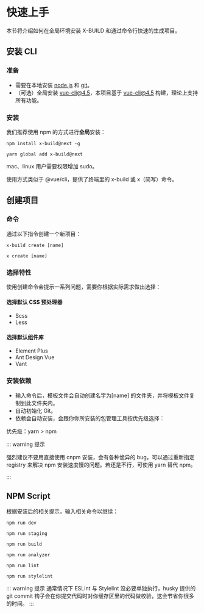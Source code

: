 # 快速上手

本节将介绍如何在全局环境安装 X-BUILD 和通过命令行快速的生成项目。

## 安装 CLI

### 准备

- 需要在本地安装 [node.js](https://nodejs.org/en/) 和 [git](https://git-scm.com/)。
- （可选）全局安装 vue-cli@4.5，本项目基于 vue-cli@4.5 构建，理论上支持所有功能。

### 安装

我们推荐使用 npm 的方式进行**全局**安装：

<CodeGroup>
  <CodeGroupItem title="npm">

```bash:no-line-numbers
npm install x-build@next -g
```

  </CodeGroupItem>
  <CodeGroupItem title="yarn">

```bash:no-line-numbers
yarn global add x-build@next
```

  </CodeGroupItem>
</CodeGroup>

mac、linux 用户需要权限增加 sudo。

使用方式类似于 @vue/cli，提供了终端里的 x-build 或 x（简写）命令。

## 创建项目

### 命令

通过以下指令创建一个新项目：

<CodeGroup>
  <CodeGroupItem title="命令">

```bash:no-line-numbers
x-build create [name]
```

  </CodeGroupItem>
  <CodeGroupItem title="缩写">

```bash:no-line-numbers
x create [name]
```

  </CodeGroupItem>
</CodeGroup>

### 选择特性

使用创建命令会提示一系列问题，需要你根据实际需求做出选择：

#### 选择默认 CSS 预处理器

- Scss
- Less

#### 选择默认组件库

- Element Plus
- Ant Design Vue
- Vant

### 安装依赖

- 输入命令后，模板文件会自动创建名字为[name] 的文件夹，并将模板文件复制到此文件夹内。
- 自动初始化 Git。
- 依赖会自动安装，会跟你你所安装的包管理工具按优先级选择：

优先级：yarn > npm

::: warning 提示

强烈建议不要用直接使用 cnpm 安装，会有各种诡异的 bug，可以通过重新指定 registry 来解决 npm 安装速度慢的问题。若还是不行，可使用 yarn 替代 npm。

:::

## NPM Script

根据安装后的相关提示，输入相关命令以继续：

<CodeGroup>
  <CodeGroupItem title="开发环境">

```bash:no-line-numbers
npm run dev
```

  </CodeGroupItem>
  <CodeGroupItem title="预生产环境">

```bash:no-line-numbers
npm run staging
```

  </CodeGroupItem>
  <CodeGroupItem title="正式环境">

```bash:no-line-numbers
npm run build
```

  </CodeGroupItem>
  <CodeGroupItem title="包分析工具">

```bash:no-line-numbers
npm run analyzer
```

  </CodeGroupItem>
  <CodeGroupItem title="ESLint">

```bash:no-line-numbers
npm run lint
```

  </CodeGroupItem>
  <CodeGroupItem title="Stylelint">

```bash:no-line-numbers
npm run stylelint
```

  </CodeGroupItem>
</CodeGroup>

::: warning 提示
通常情况下 ESLint 与 Stylelint 没必要单独执行，husky 提供的 git commit 钩子会在你提交代码时对你缓存区里的代码做校验，这会节省你很多的时间。
:::

